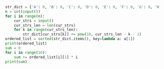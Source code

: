 
<BlogInfo id="1249" title="31.最大映射" author="白日梦想猿" pv=0 read_times=0 pre_cost_time="0分21秒" category="leetcode" tag_list="['leetcode']" create_time="2022.02.24 15:54:14" update_time="2023.02.08 22:18:46" />

```python
str_dict = {'A': 0, 'B': 0, 'C': 0, 'D': 0, 'E': 0, 'F': 0, 'G': 0, 'H': 0, 'I': 0, 'J': 0, }
n = int(input())
for i in range(n):
    cur_strs = input()
    cur_strs_len = len(cur_strs)
    for k in range(cur_strs_len):
        str_dict[cur_strs[k]] += pow(10, cur_strs_len - k - 1)
ordered_list = sorted(str_dict.items(), key=lambda a: a[1])
print(ordered_list)
sum = 0
for i in range(10):
    sum += ordered_list[i][1] * i
print(sum)

```
